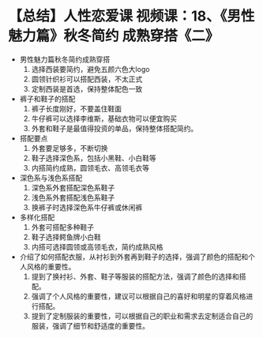 # 【总结】人性恋爱课 视频课：18、《男性魅力篇》秋冬简约 成熟穿搭《二》

-   男性魅力篇秋冬简约成熟穿搭
    1.  选择西装要简约，避免五颜六色大logo
    2.  圆领针织衫可以搭配西装，不太正式
    3.  定制西装是首选，保持整体配色一致
-   裤子和鞋子的搭配
    1.  裤子长度刚好，不要盖住鞋面
    2.  牛仔裤可以选择李维斯，基础衣物可以便宜购买
    3.  外套和鞋子是最值得投资的单品，保持整体搭配简约。
-   搭配要点
    1.  外套要足够多，不断切换
    2.  鞋子选择深色系，包括小黑鞋、小白鞋等
    3.  内搭简约成熟，圆领毛衣、高领毛衣等
-   深色系与浅色系搭配
    1.  深色系外套搭配深色系鞋子
    2.  浅色系外套搭配浅色系鞋子
    3.  换裤子时选择深色系牛仔裤或休闲裤
-   多样化搭配
    1.  外套可搭配多种鞋子
    2.  鞋子选择鳄鱼牌小白鞋
    3.  内搭可选择圆领或高领毛衣，简约成熟风格
-   介绍了如何搭配衣服，从衬衫到外套再到鞋子的选择，强调了颜色的搭配和个人风格的重要性。
    1.  提到了换衬衫、外套、鞋子等服装的搭配方法，强调了颜色的选择和搭配。
    2.  强调了个人风格的重要性，建议可以根据自己的喜好和明星的穿着风格进行搭配。
    3.  提到了定制服装的重要性，可以根据自己的职业和需求去定制适合自己的服装，强调了细节和舒适度的重要性。